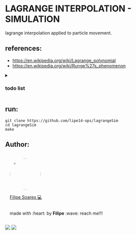 # LAGRANGE INTERPOLATION - SIMULATION

lagrange interpolation applied to particle movement.

## references: 
- https://en.wikipedia.org/wiki/Lagrange_polynomial
- https://en.wikipedia.org/wiki/Runge%27s_phenomenon

<details>
<summary markdown="span"><h3>todo list</h3></summary>

- [x] particle simulation.
- [x] lagrange interpolation.
- [x] simple UI.

</details>

## run:
```console
git clone https://github.com/lipe14-ops/lagrangeSim
cd lagrangeSim
make
```

## Author:
<img width='100' height='100' style="border-radius:50%; padding:15px" src="https://avatars.githubusercontent.com/u/78698099?v=4" /></br>
<a href="https://github.com/lipe14-ops" style='padding: 15px' title="Rocketseat">Filipe Soares :computer:</a>
<p style='padding: 15px'>made with :heart: by <strong>Filipe</strong> :wave: reach me!!!</p>


[![](https://img.shields.io/badge/Gmail-D14836?style=for-the-badge&logo=gmail&logoColor=white)](fn697169@gmail.com)
[![](https://img.shields.io/badge/Instagram-E4405F?style=for-the-badge&logo=instagram&logoColor=white)](https://www.instagram.com/me.filipe_/)
